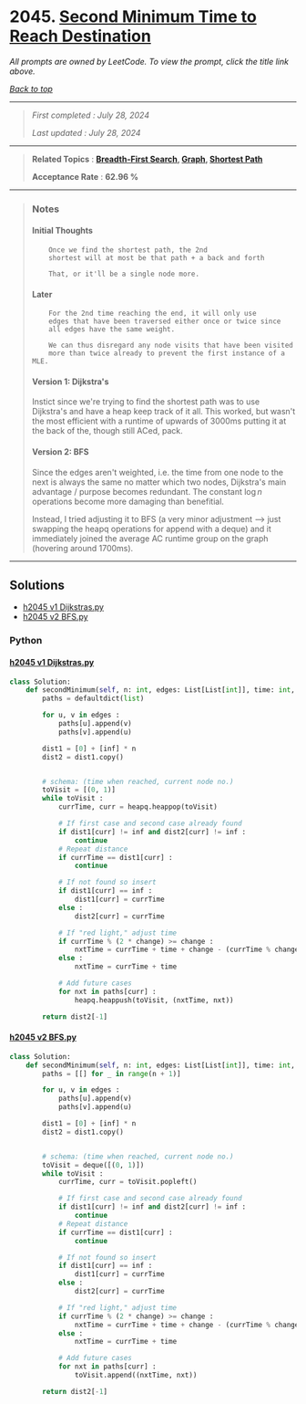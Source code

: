 # 2045. [Second Minimum Time to Reach Destination](<https://leetcode.com/problems/second-minimum-time-to-reach-destination>)

*All prompts are owned by LeetCode. To view the prompt, click the title link above.*

*[Back to top](<../README.md>)*

------

> *First completed : July 28, 2024*
>
> *Last updated : July 28, 2024*

------

> **Related Topics** : **[Breadth-First Search](<by_topic/Breadth-First Search.md>), [Graph](<by_topic/Graph.md>), [Shortest Path](<by_topic/Shortest Path.md>)**
>
> **Acceptance Rate** : **62.96 %**

------

> ### Notes
> 
> #### Initial Thoughts
> ```
>     Once we find the shortest path, the 2nd
>     shortest will at most be that path + a back and forth
> 
>     That, or it'll be a single node more.
> ```
> 
> #### Later
> ```
>     For the 2nd time reaching the end, it will only use 
>     edges that have been traversed either once or twice since 
>     all edges have the same weight.
> 
>     We can thus disregard any node visits that have been visited 
>     more than twice already to prevent the first instance of a MLE.
> ```
> 
> #### Version 1: Dijkstra's
> Instict since we're trying to find the shortest path was to use Dijkstra's and 
> have a heap keep track of it all. This worked, but wasn't the most efficient with 
> a runtime of upwards of 3000ms putting it at the back of the, though still ACed, pack.
> 
> 
> #### Version 2: BFS
> Since the edges aren't weighted, i.e. the time from one node to the next is always 
> the same no matter which two nodes, Dijkstra's main advantage / purpose becomes redundant. 
> The constant $\log{n}$ operations become more damaging than benefitial.
> 
> 
> Instead, I tried adjusting it to BFS (a very minor adjustment --> just swapping 
> the heapq operations for append with a deque) and it immediately joined the average 
> AC runtime group on the graph (hovering around 1700ms).

------

## Solutions

- [h2045 v1 Dijkstras.py](<../my-submissions/h2045 v1 Dijkstras.py>)
- [h2045 v2 BFS.py](<../my-submissions/h2045 v2 BFS.py>)
### Python
#### [h2045 v1 Dijkstras.py](<../my-submissions/h2045 v1 Dijkstras.py>)
```Python
class Solution:
    def secondMinimum(self, n: int, edges: List[List[int]], time: int, change: int) -> int:
        paths = defaultdict(list)

        for u, v in edges :
            paths[u].append(v)
            paths[v].append(u)

        dist1 = [0] + [inf] * n
        dist2 = dist1.copy()


        # schema: (time when reached, current node no.)
        toVisit = [(0, 1)]
        while toVisit :
            currTime, curr = heapq.heappop(toVisit)

            # If first case and second case already found
            if dist1[curr] != inf and dist2[curr] != inf :
                continue
            # Repeat distance
            if currTime == dist1[curr] :
                continue

            # If not found so insert
            if dist1[curr] == inf :
                dist1[curr] = currTime
            else :
                dist2[curr] = currTime

            # If "red light," adjust time
            if currTime % (2 * change) >= change :
                nxtTime = currTime + time + change - (currTime % change)
            else :
                nxtTime = currTime + time

            # Add future cases
            for nxt in paths[curr] :
                heapq.heappush(toVisit, (nxtTime, nxt))

        return dist2[-1]


```

#### [h2045 v2 BFS.py](<../my-submissions/h2045 v2 BFS.py>)
```Python
class Solution:
    def secondMinimum(self, n: int, edges: List[List[int]], time: int, change: int) -> int:
        paths = [[] for _ in range(n + 1)]

        for u, v in edges :
            paths[u].append(v)
            paths[v].append(u)

        dist1 = [0] + [inf] * n
        dist2 = dist1.copy()


        # schema: (time when reached, current node no.)
        toVisit = deque([(0, 1)])
        while toVisit :
            currTime, curr = toVisit.popleft()

            # If first case and second case already found
            if dist1[curr] != inf and dist2[curr] != inf :
                continue
            # Repeat distance
            if currTime == dist1[curr] :
                continue

            # If not found so insert
            if dist1[curr] == inf :
                dist1[curr] = currTime
            else :
                dist2[curr] = currTime

            # If "red light," adjust time
            if currTime % (2 * change) >= change :
                nxtTime = currTime + time + change - (currTime % change)
            else :
                nxtTime = currTime + time

            # Add future cases
            for nxt in paths[curr] :
                toVisit.append((nxtTime, nxt))

        return dist2[-1]


```

